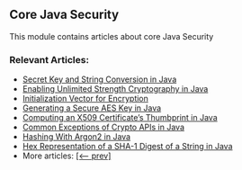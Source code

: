## Core Java Security

This module contains articles about core Java Security

### Relevant Articles:

- [Secret Key and String Conversion in Java](https://www.baeldung.com/java-secret-key-to-string)
- [Enabling Unlimited Strength Cryptography in Java](https://www.baeldung.com/jce-enable-unlimited-strength)
- [Initialization Vector for Encryption](https://www.baeldung.com/java-encryption-iv)
- [Generating a Secure AES Key in Java](https://www.baeldung.com/java-secure-aes-key)
- [Computing an X509 Certificate’s Thumbprint in Java](https://www.baeldung.com/java-x509-certificate-thumbprint)
- [Common Exceptions of Crypto APIs in Java](https://www.baeldung.com/java-crypto-apis-exceptions)
- [Hashing With Argon2 in Java](https://www.baeldung.com/java-argon2-hashing)
- [Hex Representation of a SHA-1 Digest of a String in Java](https://www.baeldung.com/java-string-sha1-hexadecimal)
- More articles: [[<-- prev]](/core-java-modules/core-java-security-2)
